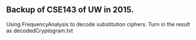 <h2>Backup of CSE143 of UW in 2015.</h2>
<div>Using FrequencyAnalysis to decode substitution ciphers. Turn in the result as decodedCryptogram.txt</div>
